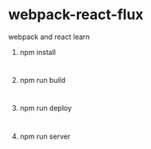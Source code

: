 # webpack-react-flux
webpack and react learn
1. npm install
#
2. npm run build
#
3. npm run deploy
#
4. npm run server
